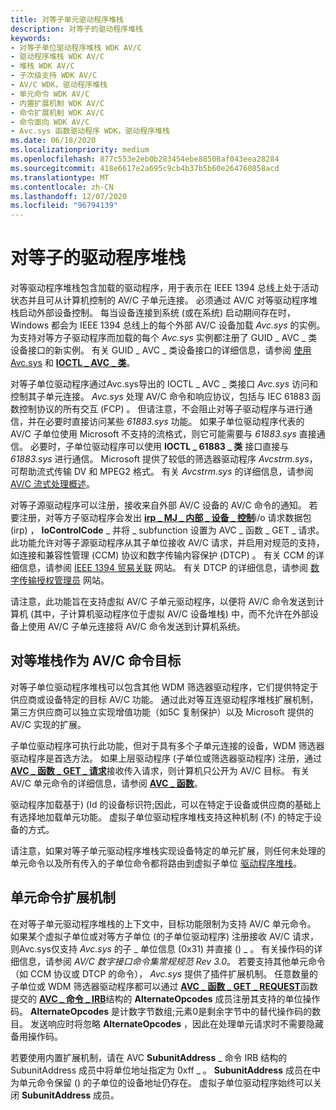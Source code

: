 ```yaml
---
title: 对等子单元驱动程序堆栈
description: 对等子的驱动程序堆栈
keywords:
- 对等子单位驱动程序堆栈 WDK AV/C
- 驱动程序堆栈 WDK AV/C
- 堆栈 WDK AV/C
- 子次级支持 WDK AV/C
- AV/C WDK，驱动程序堆栈
- 单元命令 WDK AV/C
- 内置扩展机制 WDK AV/C
- 命令扩展机制 WDK AV/C
- 命令面向 WDK AV/C
- Avc.sys 函数驱动程序 WDK，驱动程序堆栈
ms.date: 06/18/2020
ms.localizationpriority: medium
ms.openlocfilehash: 877c553e2eb0b283454ebe88508af043eea28284
ms.sourcegitcommit: 418e6617e2a695c9cb4b37b5b60e264760858acd
ms.translationtype: MT
ms.contentlocale: zh-CN
ms.lasthandoff: 12/07/2020
ms.locfileid: "96794139"
---
```

# <a name="peer-subunit-driver-stack"></a>对等子的驱动程序堆栈

对等驱动程序堆栈包含加载的驱动程序，用于表示在 IEEE 1394 总线上处于活动状态并且可从计算机控制的 AV/C 子单元连接。 必须通过 AV/C 对等驱动程序堆栈启动外部设备控制。 每当设备连接到系统 (或在系统) 启动期间存在时，Windows 都会为 IEEE 1394 总线上的每个外部 AV/C 设备加载 *Avc.sys* 的实例。 为支持对等方子驱动程序而加载的每个 *Avc.sys* 实例都注册了 GUID \_ AVC \_ 类设备接口的新实例。 有关 GUID \_ AVC \_ 类设备接口的详细信息，请参阅 [使用 Avc.sys](using-avc-sys.md) 和 [**IOCTL \_ AVC \_ 类**](/windows-hardware/drivers/ddi/avc/ni-avc-ioctl_avc_class)。

对等子单位驱动程序通过Avc.sys导出的 IOCTL \_ AVC \_ 类接口 *Avc.sys* 访问和控制其子单元连接。 *Avc.sys* 处理 AV/C 命令和响应协议，包括与 IEC 61883 函数控制协议的所有交互 (FCP) 。 但请注意，不会阻止对等子驱动程序与进行通信，并在必要时直接访问某些 *61883.sys* 功能。 如果子单位驱动程序代表的 AV/C 子单位使用 Microsoft 不支持的流格式，则它可能需要与 *61883.sys* 直接通信。 必要时，子单位驱动程序可以使用 **IOCTL \_ 61883 \_ 类** 接口直接与 *61883.sys* 进行通信。 Microsoft 提供了较低的筛选器驱动程序 *Avcstrm.sys*，可帮助流式传输 DV 和 MPEG2 格式。 有关 *Avcstrm.sys* 的详细信息，请参阅 [AV/C 流式处理概述](av-c-streaming-overview.md)。

对等子源驱动程序可以注册，接收来自外部 AV/C 设备的 AV/C 命令的通知。 若要注册，对等方子驱动程序会发出 [**irp \_ MJ \_ 内部 \_ 设备 \_ 控制**](../kernel/irp-mj-internal-device-control.md)i/o 请求数据包 (irp) ， **IoControlCode** \_ 并将 \_ subfunction 设置为 AVC \_ 函数 \_ GET \_ 请求。 此功能允许对等子源驱动程序从其子单位接收 AV/C 请求，并启用对规范的支持，如连接和兼容性管理 (CCM) 协议和数字传输内容保护 (DTCP) 。 有关 CCM 的详细信息，请参阅 [IEEE 1394 贸易关联](https://1394ta.org/library-2/) 网站。 有关 DTCP 的详细信息，请参阅 [数字传输授权管理员](https://www.dtcp.com/) 网站。

请注意，此功能旨在支持虚拟 AV/C 子单元驱动程序，以便将 AV/C 命令发送到计算机 (其中，子计算机驱动程序位于虚拟 AV/C 设备堆栈) 中，而不允许在外部设备上使用 AV/C 子单元连接将 AV/C 命令发送到计算机系统。

## <a name="peer-stack-as-avc-command-target"></a>对等堆栈作为 AV/C 命令目标

对等子单位驱动程序堆栈可以包含其他 WDM 筛选器驱动程序，它们提供特定于供应商或设备特定的目标 AV/C 功能。 通过此对等互连驱动程序堆栈扩展机制，第三方供应商可以独立实现增值功能（如5C 复制保护）以及 Microsoft 提供的 AV/C 实现的扩展。

子单位驱动程序可执行此功能，但对于具有多个子单元连接的设备，WDM 筛选器驱动程序是首选方法。 如果上层驱动程序 (子单位或筛选器驱动程序) 注册，通过 [**AVC \_ 函数 \_ GET \_ 请求**](./avc-function-get-request.md)接收传入请求，则计算机只公开为 AV/C 目标。 有关 AV/C 单元命令的详细信息，请参阅 [**AVC \_ 函数**](/windows-hardware/drivers/ddi/avc/ne-avc-_tagavc_function)。

驱动程序加载基于)  (Id 的设备标识符;因此，可以在特定于设备或供应商的基础上有选择地加载单元功能。 虚拟子单位驱动程序堆栈支持这种机制 (不) 的特定于设备的方式。

请注意，如果对等子单元驱动程序堆栈实现设备特定的单元扩展，则任何未处理的单元命令以及所有传入的子单位命令都将路由到虚拟子单位 [驱动程序堆栈](virtual-subunit-driver-stack.md)。

## <a name="unit-command-extension-mechanism"></a>单元命令扩展机制

在对等子单元驱动程序堆栈的上下文中，目标功能限制为支持 AV/C 单元命令。 如果某个虚拟子单位或对等方子单位 (的子单位驱动程序) 注册接收 AV/C 请求，则Avc.sys仅支持 *Avc.sys* 的子 \_ 单位信息 (0x31) 并直接 () \_ 。 有关操作码的详细信息，请参阅 *AV/C 数字接口命令集常规规范 Rev 3.0*。 若要支持其他单元命令（如 CCM 协议或 DTCP 的命令）， *Avc.sys* 提供了插件扩展机制。 任意数量的子单位或 WDM 筛选器驱动程序都可以通过 [**AVC \_ 函数 \_ GET \_ REQUEST**](./avc-function-get-request.md)函数提交的 [**AVC \_ 命令 \_ IRB**](/windows-hardware/drivers/ddi/avc/ns-avc-_avc_command_irb)结构的 **AlternateOpcodes** 成员注册其支持的单位操作码。 **AlternateOpcodes** 是计数字节数组;元素0是剩余字节中的替代操作码的数目。 发送响应时将忽略 **AlternateOpcodes** ，因此在处理单元请求时不需要隐藏备用操作码。

若要使用内置扩展机制，请在 AVC **SubunitAddress** \_ 命令 IRB 结构的 SubunitAddress 成员中将单位地址指定为 0xff \_ 。 **SubunitAddress** 成员在中为单元命令保留 () 的子单位的设备地址仍存在。 虚拟子单位驱动程序始终可以关闭 **SubunitAddress** 成员。

